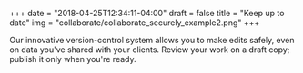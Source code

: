 +++
date = "2018-04-25T12:34:11-04:00"
draft = false
title = "Keep up to date"
img = "collaborate/collaborate_securely_example2.png"
+++

Our innovative version-control system allows you to make edits safely, even on data you've shared with your clients. Review your work on a draft copy; publish it only when you're ready.
